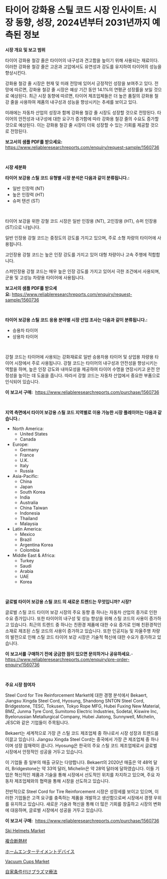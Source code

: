 <p><h1>타이어 강화용 스틸 코드 시장 인사이트: 시장 동향, 성장, 2024년부터 2031년까지 예측된 정보</h1></p><p><strong>시장 개요 및 보고 범위</strong></p>
<p><p>타이어 강화용 철강 줄은 타이어의 내구성과 견고함을 높이기 위해 사용되는 재료이다. 이러한 강화용 철강 줄은 고온과 고압에서도 유연성과 강도를 유지하여 타이어의 성능을 향상시킨다.</p><p>강화용 철강 줄 시장은 현재 및 미래 전망에 있어서 긍정적인 성장을 보여주고 있다. 전망에 따르면, 강화용 철강 줄 시장은 예상 기간 동안 14.1%의 연평균 성장률을 보일 것으로 예상된다. 최근 시장 동향에 따르면, 타이어 제조업체들은 더 높은 품질의 강화용 철강 줄을 사용하여 제품의 내구성과 성능을 향상시키는 추세를 보이고 있다.</p><p>미래에는 자동차 산업의 성장과 함께 강화용 철강 줄 시장도 성장할 것으로 전망된다. 타이어의 안전성과 내구성에 대한 요구가 증가함에 따라 강화용 철강 줄의 수요도 증가할 것으로 예상된다. 이는 강화용 철강 줄 시장이 더욱 성장할 수 있는 기회를 제공할 것으로 전망된다.</p></p>
<p><strong>보고서의 샘플 PDF를 받으세요:</strong> <a href="https://www.reliableresearchreports.com/enquiry/request-sample/1560736">https://www.reliableresearchreports.com/enquiry/request-sample/1560736</a></p>
<p>&nbsp;</p>
<p><strong>시장 세분화</strong></p>
<p><strong>타이어 보강용 스틸 코드 유형별 시장 분석은 다음과 같이 분류됩니다.:</strong></p>
<p><ul><li>일반 인장력 (NT)</li><li>높은 인장력 (HT)</li><li>슈퍼 텐션 (ST)</li></ul></p>
<p>&nbsp;</p>
<p><p>타이어 보강을 위한 강철 코드 시장은 일반 인장용 (NT), 고인장용 (HT), 슈퍼 인장용 (ST)으로 나뉩니다. </p><p>일반 인장용 강철 코드는 중정도의 강도를 가지고 있으며, 주로 소형 차량의 타이어에 사용됩니다. </p><p>고인장용 강철 코드는 높은 인장 강도를 가지고 있어 대형 차량이나 고속 주행에 적합합니다. </p><p>스퍼인장용 강철 코드는 매우 높은 인장 강도를 가지고 있어서 극한 조건에서 사용되며, 군용 및 고성능 차량용 타이어에 사용됩니다.</p></p>
<p><strong>보고서의 샘플 PDF를 받으세요:</strong>&nbsp;<a href="https://www.reliableresearchreports.com/enquiry/request-sample/1560736">https://www.reliableresearchreports.com/enquiry/request-sample/1560736</a></p>
<p>&nbsp;</p>
<p><strong> 타이어 보강용 스틸 코드 응용 분야별 시장 산업 조사는 다음과 같이 분류됩니다.:</strong></p>
<p><ul><li>승용차 타이어</li><li>상용차 타이어</li></ul></p>
<p>&nbsp;</p>
<p><p>강철 코드는 타이어에 사용되는 강화재료로 일반 승용차용 타이어 및 상업용 차량용 타이어 시장에서 주로 사용됩니다. 강철 코드는 타이어의 내구성과 안전성을 향상시키는 역할을 하며, 높은 인장 강도와 내마모성을 제공하여 타이어 수명을 연장시키고 운전 안정성을 높이는 데 도움을 줍니다. 따라서 강철 코드는 자동차 산업에서 중요한 부품으로 인식되어 있습니다.</p></p>
<p><strong>이 보고서 구매:</strong>&nbsp; <a href="https://www.reliableresearchreports.com/purchase/1560736">https://www.reliableresearchreports.com/purchase/1560736</a></p>
<p>&nbsp;</p>
<p><strong>지역 측면에서 타이어 보강용 스틸 코드 지역별로 이용 가능한 시장 플레이어는 다음과 같습니다.:</strong></p>
<p><ul>
    <li>
        North America:
        <ul>
            <li>United States</li>
            <li>Canada</li>
        </ul>
    </li>
    <li>
        Europe:
        <ul>
            <li>Germany</li>
            <li>France</li>
            <li>U.K.</li>
            <li>Italy</li>
            <li>Russia</li>
        </ul>
    </li>
    <li>
        Asia-Pacific:
        <ul>
            <li>China</li>
            <li>Japan</li>
            <li>South Korea</li>
            <li>India</li>
            <li>Australia</li>
            <li>China Taiwan</li>
            <li>Indonesia</li>
            <li>Thailand</li>
            <li>Malaysia</li>
        </ul>
    </li>
    <li>
        Latin America:
        <ul>
            <li>Mexico</li>
            <li>Brazil</li>
            <li>Argentina Korea</li>
            <li>Colombia</li>
        </ul>
    </li>
    <li>
        Middle East & Africa:
        <ul>
            <li>Turkey</li>
            <li>Saudi</li>
            <li>Arabia</li>
            <li>UAE</li>
            <li>Korea</li>
        </ul>
    </li>
    </ul></p>
<p>&nbsp;</p>
<p><strong>글로벌 타이어 보강용 스틸 코드 의 새로운 트렌드는 무엇입니까? 시장?</strong></p>
<p><p>글로벌 스틸 코드 타이어 보강 시장의 주요 동향 중 하나는 자동차 산업의 증가로 인한 수요 증가입니다. 또한 타이어의 내구성 및 성능 향상을 위해 스틸 코드의 사용이 증가하고 있습니다. 최근의 트렌드 중 하나는 친환경 제품에 대한 수요 증가로 인해 친환경적인 소재로 제조된 스틸 코드의 사용이 증가하고 있습니다. 또한 인공지능 및 자율주행 차량의 발전으로 인해 스틸 코드 타이어 보강 시장은 기술적 혁신에 대한 수요가 증가하고 있습니다.</p></p>
<p><strong>이 보고서를 구매하기 전에 궁금한 점이 있으면 문의하거나 공유하세요.</strong>- <a href="https://www.reliableresearchreports.com/enquiry/pre-order-enquiry/1560736">https://www.reliableresearchreports.com/enquiry/pre-order-enquiry/1560736</a></p>
<p>&nbsp;</p>
<p><strong>주요 시장 참여자</strong></p>
<p><p>Steel Cord for Tire Reinforcement Market에 대한 경쟁 분석에서 Bekaert, Jiangsu Xingda Steel Cord, Hyosung, Shandong SNTON Steel Cord, Bridgestone, TESC, Tokusen, Tokyo Rope MFG, Hubei Fuxing New Material, BMZ, Junma Tyre Cord, Sumitomo Electric Industries, Sodetal, Kiswire Inc, Byelorussian Metallurgical Company, Hubei Jiatong, Sunnywell, Michelin, JESC와 같은 기업들이 주목됩니다. </p><p>Bekaert는 세계적으로 가장 큰 스틸 코드 제조업체 중 하나로서 시장 성장과 트렌드를 이끌고 있습니다. Jiangsu Xingda Steel Cord는 중국에서 가장 큰 제조업체 중 하나이며 성장 잠재력이 큽니다. Hyosung은 한국의 주요 스틸 코드 제조업체로서 글로벌 시장에서 안정적인 성공을 거두고 있습니다.</p><p>이 기업들 중 일부의 매출 규모는 다양합니다. Bekaert의 2020년 매출은 약 48억 달러, Bridgestone는 약 33억 달러, Michelin은 약 28억 달러에 달하였습니다. 이들 기업은 혁신적인 제품과 기술을 통해 시장에서 선도적인 위치를 차지하고 있으며, 주요 자동차 제조업체와의 협력을 통해 시장을 선도하고 있습니다.</p><p>전반적으로 Steel Cord for Tire Reinforcement 시장은 성장세를 보이고 있으며, 이러한 기업들은 고객 요구를 충족하는 제품을 개발하고 생산함으로써 시장에서 경쟁 우위를 유지하고 있습니다. 새로운 기술과 혁신을 통해 더 많은 기회를 창출하고 시장의 변화에 대응하며, 글로벌 시장에서 성공을 거두고 있습니다.</p></p>
<p><strong>이 보고서 구매:</strong>&nbsp;&nbsp;<a href="https://www.reliableresearchreports.com/purchase/1560736">https://www.reliableresearchreports.com/purchase/1560736</a></p>
<p><p><a href="https://github.com/suaretopek9/Market-Research-Report-List-1/blob/main/ski-helmets-market.md">Ski Helmets Market</a></p><p><a href="https://medium.com/@chrispbacon162023/%E8%A4%87%E5%90%88%E6%96%AD%E7%86%B1%E6%9D%90%E5%B8%82%E5%A0%B4-%E7%AB%B6%E4%BA%89%E5%88%86%E6%9E%90-%E5%B8%82%E5%A0%B4%E3%83%88%E3%83%AC%E3%83%B3%E3%83%89-2031%E5%B9%B4%E3%81%BE%E3%81%A7%E3%81%AE%E4%BA%88%E6%B8%AC-abddb625f53b">複合断熱材</a></p><p><a href="https://github.com/lily-u-genius/Market-Research-Report-List-1/blob/main/81012746421.md">ホームエンターテイメントデバイス</a></p><p><a href="https://github.com/moyahfrancoestellec51j635wcx/Market-Research-Report-List-1/blob/main/vacuum-cups-market.md">Vacuum Cups Market</a></p><p><a href="https://medium.com/@lelanadden5645/%E8%87%AA%E5%AE%B6%E7%99%BA%E6%AF%92%E8%A1%80%E6%BC%BF%E7%99%82%E6%B3%95%E5%B8%82%E5%A0%B4%E3%81%AF-%E5%B8%82%E5%A0%B4%E3%82%B7%E3%82%A7%E3%82%A2-%E5%B8%82%E5%A0%B4%E3%83%88%E3%83%AC%E3%83%B3%E3%83%89-%E5%B8%82%E5%A0%B4%E6%88%90%E9%95%B7%E3%81%AB%E9%96%A2%E3%81%99%E3%82%8B%E6%83%85%E5%A0%B1%E3%82%92%E6%8F%90%E4%BE%9B%E3%81%97%E3%81%A6%E3%81%84%E3%81%BE%E3%81%99-0c86f5812d64">自家条件付けプラズマ療法</a></p></p>
